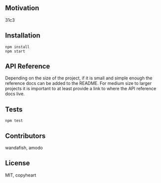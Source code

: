## Motivation

31c3

## Installation

    npm install
    npm start

## API Reference

Depending on the size of the project, if it is small and simple enough the reference docs can be added to the README. For medium size to larger projects it is important to at least provide a link to where the API reference docs live.

## Tests

    npm test

## Contributors

wandafish, amodo

## License

MIT, copyheart
